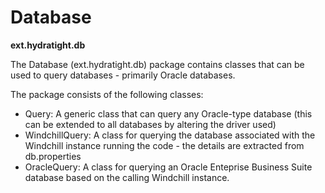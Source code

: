 # Database
__ext.hydratight.db__

The Database (ext.hydratight.db) package contains classes that can be used to query databases - primarily Oracle databases.

The package consists of the following classes:
-	Query: A generic class that can query any Oracle-type database (this can be extended to all databases by altering the driver used)
-	WindchillQuery: A class for querying the database associated with the Windchill instance running the code - the details are extracted from db.properties
-	OracleQuery: A class for querying an Oracle Enteprise Business Suite database based on the calling Windchill instance.